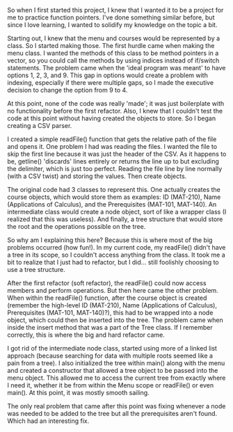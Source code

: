 So when I first started this project, I knew that I wanted it to be a project for me to practice function pointers. I've done something similar before, but since I love learning, I wanted to solidify my knowledge on the topic a bit.

Starting out, I knew that the menu and courses would be represented by a class. So I started making those. The first hurdle came when making the menu class. I wanted the methods of this class to be method pointers in a vector, so you could call the methods by using indices instead of if/switch statements. The problem came when the 'ideal program was meant' to have options 1, 2, 3, and 9. This gap in options would create a problem with indexing, especially if there were multiple gaps, so I made the executive decision to change the option from 9 to 4.

At this point, none of the code was really 'made'; it was just boilerplate with no functionality before the first refactor. Also, I knew that I couldn't test the code at this point without having created the objects to store. So I began creating a CSV parser.

I created a simple readFile() function that gets the relative path of the file and opens it. One problem I had was reading the files. I wanted the file to skip the first line because it was just the header of the CSV. As it happens to be, getline() 'discards' lines entirely or returns the line up to but excluding the delimiter, which is just too perfect. Reading the file line by line normally (with a CSV twist) and storing the values. Then create objects.

The original code had 3 classes to represent this. One actually creates the course objects, which would store them as examples: ID (MAT-210), Name (Applications of Calculus), and the Prerequisites (MAT-101, MAT-140). An intermediate class would create a node object, sort of like a wrapper class (I realized that this was useless). And finally, a tree structure that would store the root and the operations possible on the tree.

So why am I explaining this here? Because this is where most of the big problems occurred (how fun!). In my current code, my readFile() didn't have a tree in its scope, so I couldn't access anything from the class. It took me a bit to realize that I just had to refactor, but I did... still foolishly choosing to use a tree structure.

After the first refactor (soft refactor), the readFile() could now access members and perform operations. But then here came the other problem. When within the readFile() function, after the course object is created (remember the high-level ID (MAT-210), Name (Applications of Calculus), Prerequisites (MAT-101, MAT-140)?), this had to be wrapped into a node object, which could then be inserted into the tree. The problem came when inside the insert method that was a part of the Tree class. If I remember correctly, this is where the big and hard refactor came.

I got rid of the intermediate node class, started using more of a linked list approach (because searching for data with multiple roots seemed like a pain from a tree). I also initialized the tree within main() along with the menu and created a constructor that allowed a tree object to be passed into the menu object. This allowed me to access the current tree from exactly where I need it, whether it be from within the Menu scope or readFile() or even main(). At this point, it was mostly smooth sailing.

The only real problem that came after this point was fixing whenever a node was needed to be added to the tree but all the prerequisites aren't found. Which had an interesting fix.
